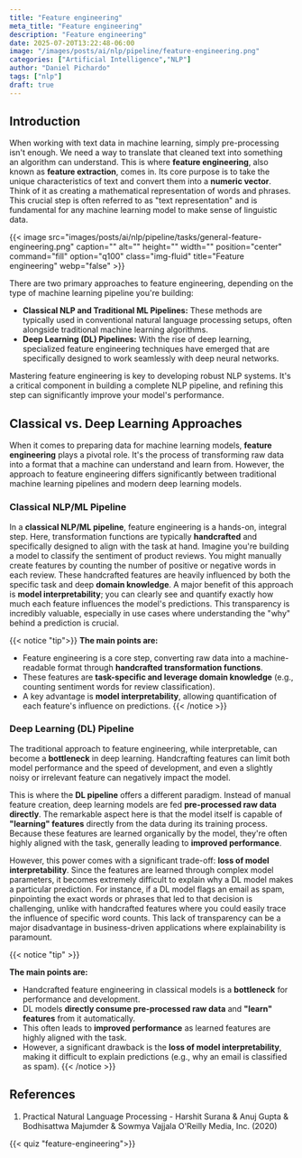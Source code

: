```yaml
---
title: "Feature engineering"
meta_title: "Feature engineering"
description: "Feature engineering"
date: 2025-07-20T13:22:48-06:00
image: "/images/posts/ai/nlp/pipeline/feature-engineering.png"
categories: ["Artificial Intelligence","NLP"]
author: "Daniel Pichardo"
tags: ["nlp"]
draft: true
---
```


## Introduction

When working with text data in machine learning, simply pre-processing isn't enough. We need a way to translate that cleaned text into something an algorithm can understand. This is where **feature engineering**, also known as **feature extraction**, comes in. Its core purpose is to take the unique characteristics of text and convert them into a **numeric vector**. Think of it as creating a mathematical representation of words and phrases. This crucial step is often referred to as "text representation" and is fundamental for any machine learning model to make sense of linguistic data.

{{< image src="images/posts/ai/nlp/pipeline/tasks/general-feature-engineering.png" caption="" alt="" height="" width="" position="center" command="fill" option="q100" class="img-fluid" title="Feature engineering"  webp="false" >}}

There are two primary approaches to feature engineering, depending on the type of machine learning pipeline you're building:

- **Classical NLP and Traditional ML Pipelines:** These methods are typically used in conventional natural language processing setups, often alongside traditional machine learning algorithms.
- **Deep Learning (DL) Pipelines:** With the rise of deep learning, specialized feature engineering techniques have emerged that are specifically designed to work seamlessly with deep neural networks.
    
Mastering feature engineering is key to developing robust NLP systems. It's a critical component in building a complete NLP pipeline, and refining this step can significantly improve your model's performance.


## Classical vs. Deep Learning Approaches

When it comes to preparing data for machine learning models, **feature engineering** plays a pivotal role. It's the process of transforming raw data into a format that a machine can understand and learn from. However, the approach to feature engineering differs significantly between traditional machine learning pipelines and modern deep learning models.

### Classical NLP/ML Pipeline

In a **classical NLP/ML pipeline**, feature engineering is a hands-on, integral step. Here, transformation functions are typically **handcrafted** and specifically designed to align with the task at hand. Imagine you're building a model to classify the sentiment of product reviews. You might manually create features by counting the number of positive or negative words in each review. These handcrafted features are heavily influenced by both the specific task and deep **domain knowledge**. A major benefit of this approach is **model interpretability**; you can clearly see and quantify exactly how much each feature influences the model's predictions. This transparency is incredibly valuable, especially in use cases where understanding the "why" behind a prediction is crucial.

{{< notice "tip">}}
**The main points are:**
- Feature engineering is a core step, converting raw data into a machine-readable format through **handcrafted transformation functions**.
- These features are **task-specific and leverage domain knowledge** (e.g., counting sentiment words for review classification).
- A key advantage is **model interpretability**, allowing quantification of each feature's influence on predictions.
{{< /notice >}}

### Deep Learning (DL) Pipeline

The traditional approach to feature engineering, while interpretable, can become a **bottleneck** in deep learning. Handcrafting features can limit both model performance and the speed of development, and even a slightly noisy or irrelevant feature can negatively impact the model.

This is where the **DL pipeline** offers a different paradigm. Instead of manual feature creation, deep learning models are fed **pre-processed raw data directly**. The remarkable aspect here is that the model itself is capable of **"learning" features** directly from the data during its training process. Because these features are learned organically by the model, they're often highly aligned with the task, generally leading to **improved performance**.

However, this power comes with a significant trade-off: **loss of model interpretability**. Since the features are learned through complex model parameters, it becomes extremely difficult to explain why a DL model makes a particular prediction. For instance, if a DL model flags an email as spam, pinpointing the exact words or phrases that led to that decision is challenging, unlike with handcrafted features where you could easily trace the influence of specific word counts. This lack of transparency can be a major disadvantage in business-driven applications where explainability is paramount.


{{< notice "tip" >}}

**The main points are:**
- Handcrafted feature engineering in classical models is a **bottleneck** for performance and development.
- DL models **directly consume pre-processed raw data** and **"learn" features** from it automatically.
- This often leads to **improved performance** as learned features are highly aligned with the task.
- However, a significant drawback is the **loss of model interpretability**, making it difficult to explain predictions (e.g., why an email is classified as spam).
{{< /notice >}}

## References

1. Practical Natural Language Processing - Harshit Surana & Anuj Gupta & Bodhisattwa Majumder & Sowmya Vajjala O'Reilly Media, Inc. (2020)


{{< quiz "feature-engineering">}}
